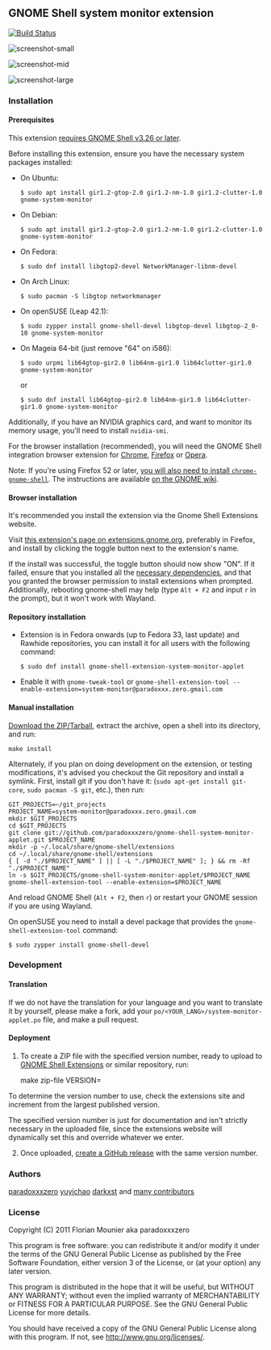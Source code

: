 ## GNOME Shell system monitor extension

[![Build Status](https://img.shields.io/travis/paradoxxxzero/gnome-shell-system-monitor-applet.svg?branch=master)](https://travis-ci.org/paradoxxxzero/gnome-shell-system-monitor-applet)

![screenshot-small](http://i.imgur.com/ka9OA.png)

![screenshot-mid](http://i.imgur.com/mmRTu.png)

![screenshot-large](http://i.imgur.com/X7Sss.png)

### Installation

#### Prerequisites

This extension [requires GNOME Shell v3.26 or later](https://github.com/paradoxxxzero/gnome-shell-system-monitor-applet/blob/master/system-monitor%40paradoxxx.zero.gmail.com/metadata.json#L2).

Before installing this extension, ensure you have the necessary system packages installed:

* On Ubuntu:

      $ sudo apt install gir1.2-gtop-2.0 gir1.2-nm-1.0 gir1.2-clutter-1.0 gnome-system-monitor

* On Debian:

      $ sudo apt install gir1.2-gtop-2.0 gir1.2-nm-1.0 gir1.2-clutter-1.0 gnome-system-monitor

* On Fedora:

      $ sudo dnf install libgtop2-devel NetworkManager-libnm-devel

* On Arch Linux:

      $ sudo pacman -S libgtop networkmanager

* On openSUSE (Leap 42.1):

      $ sudo zypper install gnome-shell-devel libgtop-devel libgtop-2_0-10 gnome-system-monitor

* On Mageia 64-bit (just remove "64" on i586):

      $ sudo urpmi lib64gtop-gir2.0 lib64nm-gir1.0 lib64clutter-gir1.0 gnome-system-monitor

    or

      $ sudo dnf install lib64gtop-gir2.0 lib64nm-gir1.0 lib64clutter-gir1.0 gnome-system-monitor


Additionally, if you have an NVIDIA graphics card, and want to monitor its memory usage, you'll need to install `nvidia-smi`.

For the browser installation (recommended), you will need the GNOME Shell integration browser extension for
[Chrome](https://chrome.google.com/webstore/detail/gnome-shell-integration/gphhapmejobijbbhgpjhcjognlahblep),
[Firefox](https://addons.mozilla.org/en-US/firefox/addon/gnome-shell-integration/) or
[Opera](https://addons.opera.com/en/extensions/details/gnome-shell-integration/).

Note: If you're using Firefox 52 or later, [you will also need to install `chrome-gnome-shell`](https://blogs.gnome.org/ne0sight/2016/12/25/how-to-install-gnome-shell-extensions-with-firefox-52/).
The instructions are available [on the GNOME wiki](https://wiki.gnome.org/Projects/GnomeShellIntegrationForChrome/Installation#Ubuntu_Linux).

#### Browser installation

It's recommended you install the extension via the Gnome Shell Extensions website.

Visit [this extension's page on extensions.gnome.org](https://extensions.gnome.org/extension/120/system-monitor/),
preferably in Firefox, and install by clicking the toggle button next to the extension's name.

If the install was successful, the toggle button should now show "ON".
If it failed, ensure that you installed all the [necessary dependencies](#prerequisites),
and that you granted the browser permission to install extensions when prompted.
Additionally, rebooting gnome-shell may help (type `Alt + F2` and input `r` in the prompt), but it won't work with Wayland.

#### Repository installation

* Extension is in Fedora onwards (up to Fedora 33, last update) and Rawhide repositories, you can install it for all users with the following command:

      $ sudo dnf install gnome-shell-extension-system-monitor-applet

* Enable it with `gnome-tweak-tool` or `gnome-shell-extension-tool --enable-extension=system-monitor@paradoxxx.zero.gmail.com`

#### Manual installation

[Download the ZIP/Tarball](https://github.com/paradoxxxzero/gnome-shell-system-monitor-applet/releases),
extract the archive, open a shell into its directory, and run:

    make install

Alternately, if you plan on doing development on the extension, or testing modifications, it's advised you checkout the Git repository and install a symlink. First, install git if you don't have it: (`sudo apt-get install git-core`, `sudo pacman -S git`, etc.), then run:

    GIT_PROJECTS=~/git_projects
    PROJECT_NAME=system-monitor@paradoxxx.zero.gmail.com
    mkdir $GIT_PROJECTS
    cd $GIT_PROJECTS
    git clone git://github.com/paradoxxxzero/gnome-shell-system-monitor-applet.git $PROJECT_NAME
    mkdir -p ~/.local/share/gnome-shell/extensions
    cd ~/.local/share/gnome-shell/extensions
    { [ -d "./$PROJECT_NAME" ] || [ -L "./$PROJECT_NAME" ]; } && rm -Rf "./$PROJECT_NAME"
    ln -s $GIT_PROJECTS/gnome-shell-system-monitor-applet/$PROJECT_NAME
    gnome-shell-extension-tool --enable-extension=$PROJECT_NAME

And reload GNOME Shell (`Alt + F2`, then `r`) or restart your GNOME session if you are using Wayland.

On openSUSE you need to install a devel package that provides the `gnome-shell-extension-tool` command:

    $ sudo zypper install gnome-shell-devel

### Development

#### Translation

If we do not have the translation for your language and you want to translate it by yourself, please make a fork, add your `po/<YOUR_LANG>/system-monitor-applet.po` file, and make a pull request.

#### Deployment
    
1. To create a ZIP file with the specified version number, ready to upload to [GNOME Shell Extensions](https://extensions.gnome.org/) or similar repository, run:

    make zip-file VERSION=<version>

To determine the version number to use, check the extensions site and increment from the largest published version.

The specified version number is just for documentation and isn't strictly necessary in the uploaded file, since the extensions website will dynamically set this and override whatever we enter.

2. Once uploaded, [create a GitHub release](https://github.com/paradoxxxzero/gnome-shell-system-monitor-applet/releases) with the same version number.

### Authors

[paradoxxxzero](https://github.com/paradoxxxzero)
[yuyichao](https://github.com/yuyichao)
[darkxst](https://github.com/darkxst)
and [many contributors](https://github.com/paradoxxxzero/gnome-shell-system-monitor-applet/contributors)

### License

Copyright (C) 2011 Florian Mounier aka paradoxxxzero

This program is free software: you can redistribute it and/or modify
it under the terms of the GNU General Public License as published by
the Free Software Foundation, either version 3 of the License, or
(at your option) any later version.

This program is distributed in the hope that it will be useful,
but WITHOUT ANY WARRANTY; without even the implied warranty of
MERCHANTABILITY or FITNESS FOR A PARTICULAR PURPOSE. See the
GNU General Public License for more details.

You should have received a copy of the GNU General Public License
along with this program. If not, see <http://www.gnu.org/licenses/>.
